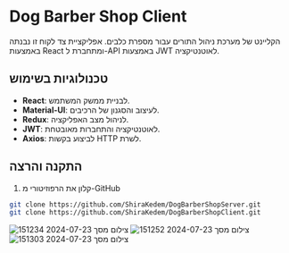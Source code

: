 
# Dog Barber Shop Client

הקליינט של מערכת ניהול התורים עבור מספרת כלבים. אפליקציית צד לקוח זו נבנתה באמצעות React ומתחברת ל-API באמצעות JWT לאוטנטיקציה.

## טכנולוגיות בשימוש

- **React**: לבניית ממשק המשתמש.
- **Material-UI**: לעיצוב והסגנון של הרכיבים.
- **Redux**: לניהול מצב האפליקציה.
- **JWT**: לאוטנטיקציה והתחברות מאובטחת.
- **Axios**: לביצוע בקשות HTTP לשרת.

## התקנה והרצה
1. קלון את הרפוזיטורי מ-GitHub

```bash
git clone https://github.com/ShiraKedem/DogBarberShopServer.git
git clone https://github.com/ShiraKedem/DogBarberShopClient.git
  ```


![צילום מסך 2024-07-23 151234](https://github.com/user-attachments/assets/906037e3-db26-4ae8-aa83-66ef97e6e360)
![צילום מסך 2024-07-23 151252](https://github.com/user-attachments/assets/73719f33-4ff4-4e9a-b672-e7783a97277f)
![צילום מסך 2024-07-23 151303](https://github.com/user-attachments/assets/a1b70130-d2ff-4d7d-b225-2608e43a093d)

